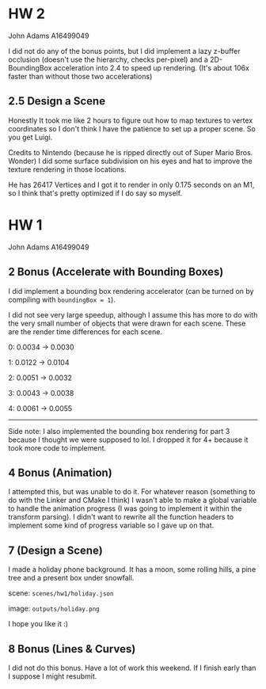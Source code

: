 # HW 2
John Adams A16499049

I did not do any of the bonus points, but I did implement a lazy z-buffer occlusion (doesn't use the hierarchy, checks per-pixel) and a 2D-BoundingBox acceleration into 2.4 to speed up rendering. (It's about 106x faster than without those two accelerations)

## 2.5 Design a Scene

Honestly It took me like 2 hours to figure out how to map textures to vertex coordinates so I don't think I have the patience to set up a proper scene. So you get Luigi.

Credits to Nintendo (because he is ripped directly out of Super Mario Bros. Wonder) I did some surface subdivision on his eyes and hat to improve the texture rendering in those locations.

He has 26417 Vertices and I got it to render in only 0.175 seconds on an M1, so I think that's pretty optimized if I do say so myself.


#  HW 1
John Adams A16499049


## 2 Bonus (Accelerate with Bounding Boxes)
I did implement a bounding box rendering accelerator
(can be turned on by compiling with `boundingBox = 1`).

I did not see very large speedup, although I assume this has more to do with the very small number of objects that were drawn for each scene. These are the render time differences for each scene.

0: 0.0034 -> 0.0030

1: 0.0122 -> 0.0104

2: 0.0051 -> 0.0032

3: 0.0043 -> 0.0038

4: 0.0061 -> 0.0055

---

Side note: I also implemented the bounding box rendering for part 3 because I thought we were supposed to lol. I dropped it for 4+ because it took more code to implement.

## 4 Bonus (Animation)
I attempted this, but was unable to do it. For whatever reason (something to do with the Linker and CMake I think) I wasn't able to make a global variable to handle the animation progress (I was going to implement it within the transform parsing). I didn't want to rewrite all the function headers to implement some kind of progress variable so I gave up on that.


## 7 (Design a Scene)
I made a holiday phone background. It has a moon, some rolling hills, a pine tree and a present box under snowfall.

scene: `scenes/hw1/holiday.json`

image: `outputs/holiday.png`

I hope you like it :)


## 8 Bonus (Lines & Curves)
I did not do this bonus. Have a lot of work this weekend. If I finish early than I suppose I might resubmit.